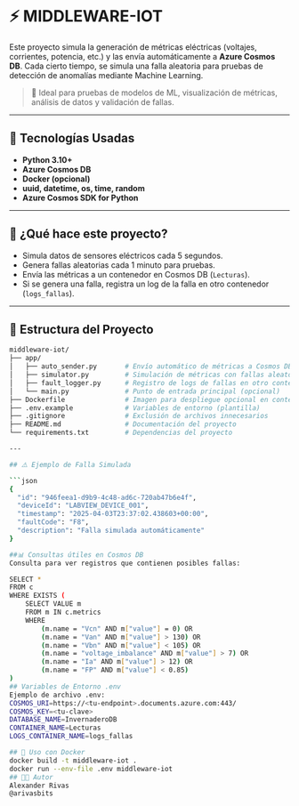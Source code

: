 # ⚡ MIDDLEWARE-IOT

Este proyecto simula la generación de métricas eléctricas (voltajes, corrientes, potencia, etc.) y las envía automáticamente a **Azure Cosmos DB**. Cada cierto tiempo, se simula una falla aleatoria para pruebas de detección de anomalías mediante Machine Learning.

> 🔬 Ideal para pruebas de modelos de ML, visualización de métricas, análisis de datos y validación de fallas.

---

## 🚀 Tecnologías Usadas

- **Python 3.10+**
- **Azure Cosmos DB**
- **Docker (opcional)**
- **uuid, datetime, os, time, random**
- **Azure Cosmos SDK for Python**

---

## 🧠 ¿Qué hace este proyecto?

- Simula datos de sensores eléctricos cada 5 segundos.
- Genera fallas aleatorias cada 1 minuto para pruebas.
- Envía las métricas a un contenedor en Cosmos DB (`Lecturas`).
- Si se genera una falla, registra un log de la falla en otro contenedor (`logs_fallas`).

---

## 📁 Estructura del Proyecto

```bash
middleware-iot/
├── app/
│   ├── auto_sender.py       # Envío automático de métricas a Cosmos DB
│   ├── simulator.py         # Simulación de métricas con fallas aleatorias
│   ├── fault_logger.py      # Registro de logs de fallas en otro contenedor
│   └── main.py              # Punto de entrada principal (opcional)
├── Dockerfile               # Imagen para despliegue opcional en contenedor
├── .env.example             # Variables de entorno (plantilla)
├── .gitignore               # Exclusión de archivos innecesarios
├── README.md                # Documentación del proyecto
└── requirements.txt         # Dependencias del proyecto

---

## ⚠️ Ejemplo de Falla Simulada

```json
{
  "id": "946feea1-d9b9-4c48-ad6c-720ab47b6e4f",
  "deviceId": "LABVIEW_DEVICE_001",
  "timestamp": "2025-04-03T23:37:02.438603+00:00",
  "faultCode": "F8",
  "description": "Falla simulada automáticamente"
}

##📊 Consultas útiles en Cosmos DB
Consulta para ver registros que contienen posibles fallas:

SELECT *
FROM c
WHERE EXISTS (
    SELECT VALUE m
    FROM m IN c.metrics
    WHERE 
        (m.name = "Vcn" AND m["value"] = 0) OR
        (m.name = "Van" AND m["value"] > 130) OR
        (m.name = "Vbn" AND m["value"] < 105) OR
        (m.name = "voltage_imbalance" AND m["value"] > 7) OR
        (m.name = "Ia" AND m["value"] > 12) OR
        (m.name = "FP" AND m["value"] < 0.85)
)
## Variables de Entorno .env
Ejemplo de archivo .env:
COSMOS_URI=https://<tu-endpoint>.documents.azure.com:443/
COSMOS_KEY=<tu-clave>
DATABASE_NAME=InvernaderoDB
CONTAINER_NAME=Lecturas
LOGS_CONTAINER_NAME=logs_fallas

## 🐳 Uso con Docker
docker build -t middleware-iot .
docker run --env-file .env middleware-iot
## 👨‍💻 Autor
Alexander Rivas
@arivasbits
